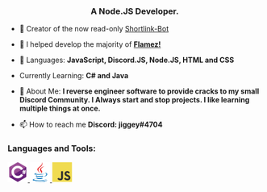 <h3 align="center">A Node.JS Developer.</h3>

- 🔭 Creator of the now read-only [Shortlink-Bot](https://github.com/Rismose/Shortlink-Bot)

- 🔭 I helped develop the majority of [**Flamez!**](https://crackingcord.xyz/flamez/)

- 🌱 Languages: **JavaScript, Discord.JS, Node.JS, HTML and CSS**

- Currently Learning: **C# and Java**

- 💬 About Me: **I reverse engineer software to provide cracks to my small Discord Community. I Always start and stop projects. I like learning multiple things at once.**

- 📫 How to reach me **Discord: jiggey#4704**


<h3 align="left">Languages and Tools:</h3>
<p align="left"> <a href="https://www.w3schools.com/cs/" target="_blank"> <img src="https://raw.githubusercontent.com/devicons/devicon/master/icons/csharp/csharp-original.svg" alt="csharp" width="40" height="40"/> </a> <a href="https://www.java.com" target="_blank"> <img src="https://raw.githubusercontent.com/devicons/devicon/master/icons/java/java-original.svg" alt="java" width="40" height="40"/> </a> <a href="https://developer.mozilla.org/en-US/docs/Web/JavaScript" target="_blank"> <img src="https://raw.githubusercontent.com/devicons/devicon/master/icons/javascript/javascript-original.svg" alt="javascript" width="40" height="40"/> </a> </p>
